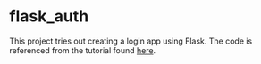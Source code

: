 # flask_auth
This project tries out creating a login app using Flask. The code is referenced from the tutorial found [here](https://www.digitalocean.com/community/tutorials/how-to-add-authentication-to-your-app-with-flask-login).